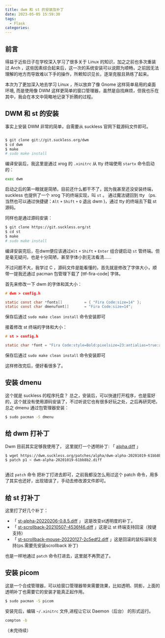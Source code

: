 ```yaml
---
title: dwm 和 st 的安装及补丁
date: 2023-05-05 15:59:30
tags:
  - Flask
categories:
---
```


## 前言

得益于近些日子在学校深入学习了很多关于 Linux 的知识，加之之前也多次重装过 Arch ，这些因素综合起来后，这一次的系统安装可以说颇为顺畅，之前因无法理解的地方而导致难以下手的操作，所赖知识见长，逐渐克服且熟练了起来。

本次为了更加深入地去学习 Linux ，所以放弃了像 Gnome 这样简单易用的桌面环境, 而是使用像 DWM 这样更简单的窗口管理器，虽然是自找麻烦，但我也乐在其中，我会在本文中简略地记录下折腾的过程。

## DWM 和 st 的安装

事实上安装 DWM 非常的简单，自需要从 suckless 官网下载源码文件即可。
```bash

$ git clone git://git.suckless.org/dwm
$ cd dwm
$ make
# sudo make install

```

编译安装后，我这里是通过 xrog 的 `.xinitrc` 从 tty 终端使用 `startx` 命令启动的：
```bash
exec dwm
```

启动之后的第一眼就是简陋，目前还什么都干不了，因为我甚至还没安装终端，suckless 也提供了一个 xrog 下的终端实现，叫 `st` 。
通过魔法键回到 tty （ps.当然也可以通过快捷键：`Alt`  `+` `Shift` `+` `Q` 退出 dwm )，通过 tty 的终端去下载 st 源码。

同样也是通过源码安装：
```bash
$ git clone https://git.suckless.org/st
$ cd st
$ make
# sudo make install
```
编译安装完后，在dwm便应该通过`Alt` `+` `Shift` `+` `Enter` 组合键启动 `st` 管终端。但是毫无疑问，也是十分简陋，甚至字体小到无法看清……


不过问题不大，我学过 C ，源码文件是能看懂的，首先就是修改了字体大小，顺带一提我还通过 pacman 包管理下载了 [ttf-fira-code] 字体。

首先来修改一下 dwm 的字体和其大小：

```c
# dwm > config.h

static const char *fonts[]          = { "Fira Code:size=14" };
static const char dmenufont[]       = "Fira Code:size=14";

```
保存后通过 `sudo make clean install` 命令安装即可

接着修改 st 终端的字体和大小：

```c
# st > config.h

static char *font = "Fira Code:style=Bold:pixelsize=23:antialias=true:autohint=true";
```

保存后通过 `sudo make clean install` 命令安装即可

这样修改完后，便好看很多了。

## 安装 dmenu 

这个就是 suckless 的程序托盘？
总之，安装后，可以快速打开程序，也是蛮好的，这个就没有使用源码安装了，不过听说它也有很多好玩之处，之后再研究吧，总之 dmenu 通过包管理器安装：

```bash
$ sudo pacman -S dmenu
```

## 给 dwm 打补丁
Dwm 目前其实足够我使用了， 这里就打一个透明补丁: 「 [alpha.diff](https://dwm.suckless.org/patches/alpha/dwm-alpha-20201019-61bb8b2.diff
)  」

```bash
$ wget https://dwm.suckless.org/patches/alpha/dwm-alpha-20201019-61bb8b2.diff
$ patch p1 < dwm-alpha-20201019-61bb8b2.diff
 
```
通过 `patch` 命令 把补丁打进去即可，之前我都没怎么用过这个 patch 命令，用多了其实也还好，出现错误了，手动去修改源文件即可。

## 给 st 打补丁
这里打了好几个补丁：
- 「 [st-alpha-20220206-0.8.5.diff](https://st.suckless.org/patches/alpha/st-alpha-20220206-0.8.5.diff)  」 这是改变st透明度的补丁。
- 「 [st-scrollback-20210507-4536f46.diff](https://st.suckless.org/patches/scrollback/st-scrollback-20210507-4536f46.diff) 」这是让 st 终端支持回滚（按键支持）
- 「 [st-scrollback-mouse-20220127-2c5edf2.diff](https://st.suckless.org/patches/scrollback/st-scrollback-mouse-20220127-2c5edf2.diff) 」这是回滚的鼠标滚轮支持(ps.需要先安装scrollback 补丁)

也是一样地通过 `patch` 命令打进去，这里就不再赘述了。

## 安装 picom 
这是一个合成管理器，可以给窗口管理器带来需要效果，比如透明、阴影，上面的透明补丁也需要它的安装才能真正起作用。

```bash
$ sudo pacman -S picom
```

安装完后，编辑 ` ~/.xinitrc ` 文件,进程让它以 Daemon（后台） 的形式运行。
```bash
compton -b
```

（未完待续）

